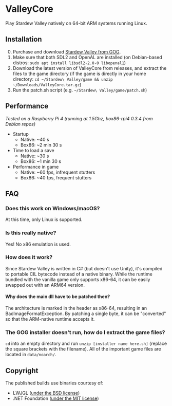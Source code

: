 # ValleyCore
Play Stardew Valley natively on 64-bit ARM systems running Linux.

## Installation
0. Purchase and download [Stardew Valley from GOG](https://www.gog.com/en/game/stardew_valley).
1. Make sure that both SDL2 and OpenAL are installed (on Debian-based distros: `sudo apt install libsdl2-2.0-0 libopenal1`)
2. Download the latest version of ValleyCore from releases, and extract the files to the game directory (if the game is directly in your home directory: `cd ~/Stardew\ Valley/game && unzip ~/Downloads/ValleyCore.tar.gz`)
3. Run the patch.sh script (e.g. `~/Stardew\ Valley/game/patch.sh`)

## Performance
*Tested on a Raspberry Pi 4 (running at 1.5Ghz, box86-rpi4 0.3.4 from Debian repos)*

* Startup
  * Native: ~40 s
  * Box86: ~2 min 30 s
* Time to load a save
  * Native: ~30 s
  * Box86: ~1 min 30 s
* Performance in game
  * Native: ~60 fps, infrequent stutters
  * Box86: ~40 fps, frequent stutters

## FAQ

### Does this work on Windows/macOS?
At this time, only Linux is supported. 
### Is this really native?
Yes! No x86 emulation is used.
### How does it work?
Since Stardew Valley is written in C# (but doesn't use Unity), it's compiled to portable CIL bytecode instead of a native binary. While the runtime bundled with the vanilla game only supports x86-64, it can be easily swapped out with an ARM64 version.
#### Why does the main dll have to be patched then?
The architecture is marked in the header as x86-64, resulting in an BadImageFormatException. By patching a single byte, it can be "converted" so that the ARM-native runtime accepts it.
### The GOG installer doesn't run, how do I extract the game files?
`cd` into an empty directory and run `unzip [installer name here.sh]` (replace the square brackets with the filename). All of the important game files are located in `data/noarch/`.

## Copyright
The published builds use binaries courtesy of:
* LWJGL ([under the BSD license](https://www.lwjgl.org/license))
* .NET Foundation ([under the MIT license](https://github.com/dotnet/core/blob/main/LICENSE.TXT))
